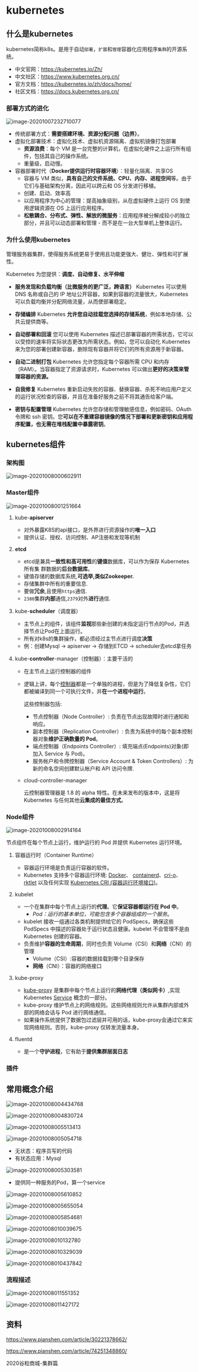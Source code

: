 

# kubernetes

## 什么是kubernetes

kubernetes简称k8s。是用于自动`部署`，`扩展`和`管理`容器化应用程序`集群`的开源系统。

- 中文官网：https://kubernetes.io/Zh/
- 中文社区：https://www.kubernetes.org.cn/
- 官方文档：https://kubernetes.io/zh/docs/home/
- 社区文档：https://docs.kubernetes.org.cn/

### 部署方式的进化

![image-20201007232710077](E:\GitHub\ready-interview\md\upload\image-20201007232710077.png)

- 传统部署方式：**需要搭建环境、资源分配问题（边界）**。
- 虚拟化部署技术：虚拟化技术、虚拟机资源隔离、虚拟机镜像打包部署
  - **资源浪费**：每个 VM 是一台完整的计算机，在虚拟化硬件之上运行所有组件，包括其自己的操作系统。
  - 重量级，启动慢。
- 容器部署时代（**Docker提供运行时容器环境**）：轻量化隔离、共享OS
  - 容器与 VM 类似，**具有自己的文件系统、CPU、内存、进程空间**等。由于它们与基础架构分离，因此可以跨云和 OS 分发进行移植。
  - 创建、启动、效率高
  - 以应用程序为中心的管理：提高抽象级别，从在虚拟硬件上运行 OS 到使用逻辑资源在 OS 上运行应用程序。
  - **松散耦合、分布式、弹性、解放的微服务**：应用程序被分解成较小的独立部分，并且可以动态部署和管理 - 而不是在一台大型单机上整体运行。

### 为什么使用kubernetes

管理服务器集群，使得服务系统更易于使用且功能更强大、健壮、弹性和可扩展性。

Kubernetes 为您提供：**调度、自动修复、水平伸缩**

- **服务发现和负载均衡（比微服务的更广泛，跨语言）**
  Kubernetes 可以使用 DNS 名称或自己的 IP 地址公开容器，如果到容器的流量很大，Kubernetes 可以负载均衡并分配网络流量，从而使部署稳定。

- **存储编排**
  Kubernetes **允许您自动挂载您选择的存储系统**，例如本地存储、公共云提供商等。

- **自动部署和回滚**
  您可以使用 Kubernetes 描述已部署容器的所需状态，它可以以受控的速率将实际状态更改为所需状态。例如，您可以自动化 Kubernetes 来为您的部署创建新容器，删除现有容器并将它们的所有资源用于新容器。

- **自动二进制打包**
  Kubernetes 允许您指定每个容器所需 CPU 和内存（RAM）。当容器指定了资源请求时，Kubernetes 可以做出**更好的决策来管理容器的资源。**

- **自我修复**
  Kubernetes 重新启动失败的容器、替换容器、杀死不响应用户定义的运行状况检查的容器，并且在准备好服务之前不将其通告给客户端。

- **密钥与配置管理**
  Kubernetes 允许您存储和管理敏感信息，例如密码、OAuth 令牌和 ssh 密钥。您**可以在不重建容器镜像的情况下部署和更新密钥和应用程序配置，也无需在堆栈配置中暴露密钥**。

## kubernetes组件

### 架构图

![image-20201008000602911](E:\GitHub\ready-interview\md\upload\image-20201008000602911.png)

### Master组件

![image-20201008001251664](E:\GitHub\ready-interview\md\upload\image-20201008001251664.png)

1. kube-**apiserver**
   - 对外暴露K8S的api接口，是外界进行资源操作的**唯一入口**
   - 提供认证、授权、访问控制、AP注册和发现等机制

2. **etcd**
   - etcd是兼具**一致性和高可用性**的**键值**数据库，可以作为保存 Kubernetes所有集
     群数据的**后台数据库**。
   - 键值存储的数据库系统,**可选举,类似Zookeeper.**
   - 存储集群中所有的重要信息.
   - 要做**冗余**,且使用`https`通信.
   - `2380`集群**内部**通信,`2379`对外**进行**通信.

3. kube-**scheduler**（调度器）
   - 主节点上的组件，该组件**监视**那些新创建的未指定运行节点的Pod，并选择节点让Pod在上面运行。
   - 所有对k8s的集群操作，都必须经过主节点进行调度**决策**
   - 例：创建Mysql -> apiserver -> 存储到ETCD -> scheduler去etcd拿任务

4. kube-**controller**-manager（控制器）：主要干活的

   - 在主节点上运行控制器的组件

   - 逻辑上讲，每个[控制器](https://kubernetes.io/docs/admin/kube-controller-manager/)都是一个单独的进程，但是为了降低复杂性，它们都被编译到同一个可执行文件，并**在一个进程中运行**。

     这些控制器包括:

     - 节点控制器（Node Controller）: 负责在节点出现故障时进行通知和响应。
     - 副本控制器（Replication Controller）: 负责为系统中的每个副本控制器对象**维护正确数量的 Pod**。
     - 端点控制器（Endpoints Controller）: 填充端点(Endpoints)对象(即加入 Service 与 Pod)。
     - 服务帐户和令牌控制器（Service Account & Token Controllers）: 为新的命名空间创建默认帐户和 API 访问令牌.
     
   - cloud-controller-manager

     云控制器管理器是 1.8 的 alpha 特性。在未来发布的版本中，这是将 Kubernetes 与任何其他**云集成的最佳方式**。

### Node组件

![image-20201008002914164](E:\GitHub\ready-interview\md\upload\image-20201008002914164.png)

节点组件在每个节点上运行，维护运行的 Pod 并提供 Kubernetes 运行环境。

1. 容器运行时（Container Runtime）
   - 容器运行环境是负责运行容器的软件。
   - Kubernetes 支持多个容器运行环境: [Docker](http://www.docker.com/)、 [containerd](https://containerd.io/)、[cri-o](https://cri-o.io/)、 [rktlet](https://github.com/kubernetes-incubator/rktlet) 以及任何实现 [Kubernetes CRI (容器运行环境接口)](https://github.com/kubernetes/community/blob/master/contributors/devel/sig-node/container-runtime-interface.md)。

2. kubelet
   - 一个在集群中每个节点上运行的**代理**。它**保证容器都运行在 Pod 中**。
     - *Pod：运行的基本单位，可能包含多个容器组成的一个服务*。
   - kubelet 接收一组通过各类机制提供给它的 PodSpecs，确保这些 PodSpecs 中描述的容器处于运行状态且健康。kubelet 不会管理不是由 Kubernetes 创建的容器。
   - 负责维护**容器的生命周期**，同时也负责 Volume（CSI）和**网络**（CNI）的管理
     - Volume（CSI）:容器的数据挂载到哪个目录保存
     - **网络**（CNI）：容器的网络接口

3. kube-proxy
   - [kube-proxy](https://kubernetes.io/docs/reference/command-line-tools-reference/kube-proxy/) 是集群中每个节点上运行的**网络代理（类似网卡）**,实现 Kubernetes [Service](https://kubernetes.io/zh/docs/concepts/services-networking/service/) 概念的一部分。
   - kube-proxy 维护节点上的网络规则。这些网络规则允许从集群内部或外部的网络会话与 Pod 进行网络通信。
   - 如果操作系统提供了数据包过滤层并可用的话，kube-proxy会通过它来实现网络规则。否则，kube-proxy 仅转发流量本身。
4. fluentd
   - 是一个**守护进程**，它有助于**提供集群层面日志**

### 插件

## 常用概念介绍



![image-20201008004434768](E:\GitHub\ready-interview\md\upload\image-20201008004434768.png)

![image-20201008004830724](E:\GitHub\ready-interview\md\upload\image-20201008004830724.png)

![image-20201008005513413](E:\GitHub\ready-interview\md\upload\image-20201008005513413.png)

![image-20201008005054718](E:\GitHub\ready-interview\md\upload\image-20201008005054718.png)

- 无状态：程序员写的代码
- 有状态应用：Mysql

![image-20201008005303581](E:\GitHub\ready-interview\md\upload\image-20201008005303581.png)

- 提供同一种服务的Pod，算一个service

![image-20201008005610852](E:\GitHub\ready-interview\md\upload\image-20201008005610852.png)

![image-20201008005655054](E:\GitHub\ready-interview\md\upload\image-20201008005655054.png)

![image-20201008005854681](E:\GitHub\ready-interview\md\upload\image-20201008005854681.png)

![image-20201008010039675](E:\GitHub\ready-interview\md\upload\image-20201008010039675.png)

![image-20201008010132780](E:\GitHub\ready-interview\md\upload\image-20201008010132780.png)

![image-20201008010329039](E:\GitHub\ready-interview\md\upload\image-20201008010329039.png)

![image-20201008010437842](E:\GitHub\ready-interview\md\upload\image-20201008010437842.png)

### 流程描述

![image-20201008011551352](E:\GitHub\ready-interview\md\upload\image-20201008011551352.png)

![image-20201008011427172](E:\GitHub\ready-interview\md\upload\image-20201008011427172.png)

## 资料

https://www.pianshen.com/article/30221378662/

https://www.pianshen.com/article/74251348860/

2020谷粒商城-集群篇